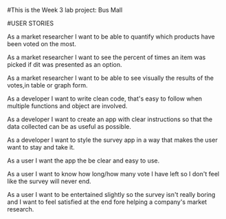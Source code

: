 #This is the Week 3 lab project: Bus Mall


#USER STORIES 

As a market researcher I want to be able to quantify which products have been voted on the most. 

As a market researcher I want to see the percent of times an item was picked if dit was presented as an option.

As a market researcher I want to be able to see  visually the results of the votes,in table or graph form. 

As a developer I want to write clean code, that's easy to follow when multiple functions and object are involved. 

As a developer I want to create an app with clear instructions so that the data collected can be as useful as possible. 

As a developer I want to style the survey app in a way that makes the user want to stay and take it. 

As a user I want the app the be clear and easy to use. 

As a user I want to know how long/how many vote I have left so I don't feel like the survey will never end.

As a user I want to be entertained slightly so the survey isn't really boring and I want to feel satisfied at the end fore helping a company's market research. 

